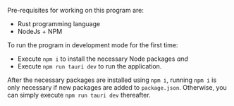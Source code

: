 Pre-requisites for working on this program are:
- Rust programming language
- NodeJs + NPM

To run the program in development mode for the first time:
- Execute `npm i` to install the necessary Node packages *and*
- Execute `npm run tauri dev` to run the application.

After the necessary packages are installed using `npm i`,
running `npm i` is only necessary if new packages are added to `package.json`.
Otherwise, you can simply execute `npm run tauri dev` thereafter.